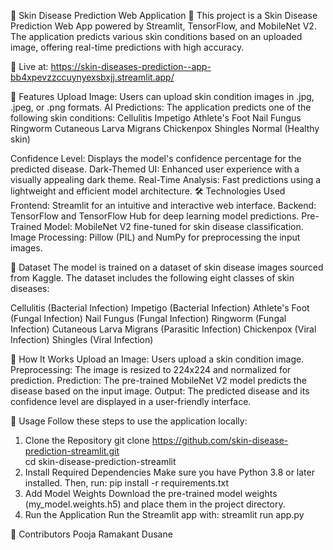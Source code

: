 🌌 Skin Disease Prediction Web Application 🌌
This project is a Skin Disease Prediction Web App powered by Streamlit, TensorFlow, and MobileNet V2. The application predicts various skin conditions based on an uploaded image, offering real-time predictions with high accuracy.

🔗 Live at: https://skin-diseases-prediction--app-bb4xpevzzccuynyexsbxjj.streamlit.app/

🎯 Features
Upload Image: Users can upload skin condition images in .jpg, .jpeg, or .png formats.
AI Predictions: The application predicts one of the following skin conditions:
Cellulitis
Impetigo
Athlete's Foot
Nail Fungus
Ringworm
Cutaneous Larva Migrans
Chickenpox
Shingles
Normal (Healthy skin)

Confidence Level: Displays the model's confidence percentage for the predicted disease.
Dark-Themed UI: Enhanced user experience with a visually appealing dark theme.
Real-Time Analysis: Fast predictions using a lightweight and efficient model architecture.
🛠️ Technologies Used
Frontend: Streamlit for an intuitive and interactive web interface.
Backend: TensorFlow and TensorFlow Hub for deep learning model predictions.
Pre-Trained Model: MobileNet V2 fine-tuned for skin disease classification.
Image Processing: Pillow (PIL) and NumPy for preprocessing the input images.

📜 Dataset
The model is trained on a dataset of skin disease images sourced from Kaggle. The dataset includes the following eight classes of skin diseases:

Cellulitis (Bacterial Infection)
Impetigo (Bacterial Infection)
Athlete's Foot (Fungal Infection)
Nail Fungus (Fungal Infection)
Ringworm (Fungal Infection)
Cutaneous Larva Migrans (Parasitic Infection)
Chickenpox (Viral Infection)
Shingles (Viral Infection)

🧠 How It Works
Upload an Image: Users upload a skin condition image.
Preprocessing: The image is resized to 224x224 and normalized for prediction.
Prediction: The pre-trained MobileNet V2 model predicts the disease based on the input image.
Output: The predicted disease and its confidence level are displayed in a user-friendly interface.

🚀 Usage
Follow these steps to use the application locally:

1. Clone the Repository
git clone https://github.com/skin-disease-prediction-streamlit.git  
cd skin-disease-prediction-streamlit   
2. Install Required Dependencies
Make sure you have Python 3.8 or later installed. Then, run:
pip install -r requirements.txt  
3. Add Model Weights
Download the pre-trained model weights (my_model.weights.h5) and place them in the project directory.
4. Run the Application
Run the Streamlit app with:
streamlit run app.py  

🎯 Contributors
Pooja Ramakant Dusane
